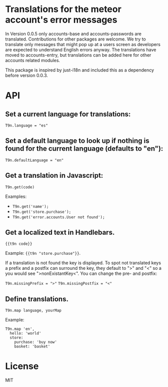 # Translations for the meteor account's error messages

In Version 0.0.5 only accounts-base and accounts-passwords are translated. Contributions for other packages are welcome. We try to translate only messages that might pop up at a users screen as developers are expected to understand English errors anyway.
The translations have moved to accounts-entry, but translations can be added here for other accounts related modules.

This package is inspired by just-i18n and included this as a dependency before version 0.0.3.

# API

##  Set a current language for translations: 
`T9n.language = "es"`

##  Set a default language to look up if nothing is found for the current language (defaults to "en"): 
`T9n.defaultLanguage = "en"`


## Get a translation in Javascript:

`T9n.get(code)`

Examples:
* `T9n.get('name');`
* `T9n.get('store.purchase');`
* `T9n.get('error.accounts.User not found');`

## Get a localized text in Handlebars. 

`{{t9n code}}`

Example: `{{t9n "store.purchase"}}`.

If a translation is not found the key is displayed. To spot not translated keys a prefix and a postfix can surround
the key, they default to ">" and "<" so a you would see ">nonExistantKey<". You can change the pre- and postfix: 

`T9n.missingPrefix = ">"`
`T9n.missingPostfix = "<"`


## Define translations.

`T9n.map language, yourMap`

Example:

    T9n.map 'en',
      hello: 'world'
      store:
        purchase: 'buy now'
        basket: 'basket'


# License

MIT
